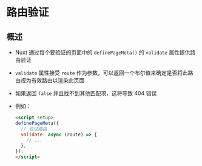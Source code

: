 # 路由验证

## 概述

+ Nuxt 通过每个要验证的页面中的 `definePageMeta()` 的 `validate` 属性提供路由验证

+ `validate` 属性接受 `route` 作为参数，可以返回一个布尔值来确定是否将此路由视为有效路由以渲染此页面
+ 如果返回 `false` 并且找不到其他匹配项，这将导致 404 错误

+ 例如：

  ```html
  <script setup>
  definePageMeta({
    // 验证路由
    validate: async (route) => {
      // ...
    },
  });
  </script>
  ```
